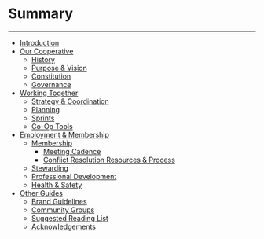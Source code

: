 # Summary

---

- [Introduction](./introduction.md)
- [Our Cooperative](./tbd_coop.md)
  - [History](./history.md)
  - [Purpose & Vision](./purpose_vision.md)
  - [Constitution]()
  - [Governance]()
- [Working Together]()
  - [Strategy & Coordination](./strategy_coordination.md)
  - [Planning]()
  - [Sprints]()
  - [Co-Op Tools](./tools.md)
- [Employment & Membership]()
  - [Membership](./membership.md)
    - [Meeting Cadence](./meeting_cadence.md)
    - [Conflict Resolution Resources & Process]()
  - [Stewarding]()
  - [Professional Development]()
  - [Health & Safety]()
- [Other Guides]()
  - [Brand Guidelines](./brand_guidelines.md)
  - [Community Groups](./community_groups.md)
  - [Suggested Reading List](./bookclub.md)
  - [Acknowledgements](./acknowledgements.md)
